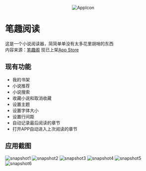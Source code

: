 <p align="center">
<img src="https://github.com/FlyKite/BiqugeViewer/blob/main/BiqugeViewer/Assets.xcassets/AppIcon.appiconset/AppIcon_180.png?raw=true" alt="AppIcon"/>
</p>

# 笔趣阅读
这是一个小说阅读器，简简单单没有太多花里胡哨的东西  
内容来源：[笔趣阁](https://m.biquge.com.cn)
现已上架[App Store](https://apps.apple.com/cn/app/%E7%AC%94%E8%B6%A3%E6%82%A6%E8%AF%BB/id1564573368)

## 现有功能
- 我的书架
- 小说推荐
- 小说搜索
- 收藏小说和取消收藏
- 设置主题
- 设置字体大小
- 设置行间距
- 自动记录最后阅读的章节
- 打开APP自动进入上次阅读的章节

## 应用截图
![snapshot1](https://github.com/FlyKite/BiqugeViewer/blob/main/snapshots/snapshot_1.PNG?raw=true)
![snapshot2](https://github.com/FlyKite/BiqugeViewer/blob/main/snapshots/snapshot_2.PNG?raw=true)
![snapshot3](https://github.com/FlyKite/BiqugeViewer/blob/main/snapshots/snapshot_3.PNG?raw=true)
![snapshot4](https://github.com/FlyKite/BiqugeViewer/blob/main/snapshots/snapshot_4.PNG?raw=true)
![snapshot5](https://github.com/FlyKite/BiqugeViewer/blob/main/snapshots/snapshot_5.PNG?raw=true)
![snapshot6](https://github.com/FlyKite/BiqugeViewer/blob/main/snapshots/snapshot_6.PNG?raw=true)
